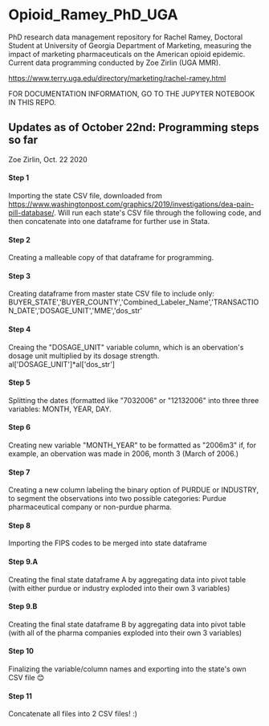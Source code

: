 # Opioid_Ramey_PhD_UGA
PhD research data management repository for Rachel Ramey, Doctoral Student at University of Georgia Department of Marketing, measuring the impact of marketing pharmaceuticals on the American opioid epidemic. Current data programming conducted by Zoe Zirlin (UGA MMR).

https://www.terry.uga.edu/directory/marketing/rachel-ramey.html


FOR DOCUMENTATION INFORMATION, GO TO THE JUPYTER NOTEBOOK IN THIS REPO.


## Updates as of October 22nd: Programming steps so far
Zoe Zirlin, Oct. 22 2020

#### Step 1
Importing the state CSV file, downloaded from https://www.washingtonpost.com/graphics/2019/investigations/dea-pain-pill-database/. 
Will run each state's CSV file through the following code, and then concatenate into one dataframe for further use in Stata.


#### Step 2
Creating a malleable copy of that dataframe for programming.


#### Step 3
Creating dataframe from master state CSV file to include only:
BUYER_STATE','BUYER_COUNTY','Combined_Labeler_Name','TRANSACTION_DATE','DOSAGE_UNIT','MME','dos_str'


#### Step 4
Creaing the "DOSAGE_UNIT" variable column, which is an obervation's dosage unit multiplied by its dosage strength.
al['DOSAGE_UNIT']*al['dos_str']


#### Step 5
Splitting the dates (formatted like "7032006" or "12132006" into three three variables: MONTH, YEAR, DAY.


#### Step 6
Creating new variable "MONTH_YEAR" to be formatted as "2006m3" if, for example, an obervation was made in 2006, month 3 (March of 2006.)


#### Step 7
Creating a new column labeling the binary option of PURDUE or INDUSTRY, to segment the observations into two possible categories: Purdue pharmaceutical company or non-purdue pharma.


#### Step 8
Importing the FIPS codes to be merged into state dataframe


#### Step 9.A
Creating the final state dataframe A by aggregating data into pivot table (with either purdue or industry exploded into their own 3 variables)

#### Step 9.B
Creating the final state dataframe B by aggregating data into pivot table (with all of the pharma companies exploded into their own 3 variables)


#### Step 10
Finalizing the variable/column names and exporting into the state's own CSV file 😊


#### Step 11
Concatenate all files into 2 CSV files! :)
